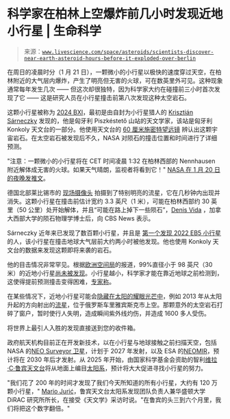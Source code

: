 <!--yml

category: 未分类

date: 2024-05-27 15:03:07

-->

# 科学家在柏林上空爆炸前几小时发现近地小行星 | 生命科学

> 来源：[`www.livescience.com/space/asteroids/scientists-discover-near-earth-asteroid-hours-before-it-exploded-over-berlin`](https://www.livescience.com/space/asteroids/scientists-discover-near-earth-asteroid-hours-before-it-exploded-over-berlin)

在周日的凌晨时分（1 月 21 日），一颗微小的小行星以极快的速度穿过天空，在柏林附近的大气层内爆炸，产生了明亮但无害的火球，可在数英里外可见。这种现象通常每年发生几次 —— 但这次却很独特，因为科学家大约在碰撞前三小时首次发现了它 —— 这是研究人员在小行星撞击前第八次发现这种太空岩石。

这颗小行星被称为 [2024 BXI](https://www.minorplanetcenter.net/db_search/show_object?object_id=2024+BX1&commit=Show)，最初是由自封为小行星猎人的 [Krisztián Sárneczky](https://www.space.com/asteroid-hunter-sarneczky-hungary) 发现的，他是匈牙利 Piszkéstető 山站的天文学家，该站是匈牙利 Konkoly 天文台的一部分。他使用天文台的 [60 厘米施密特望远镜](https://twitter.com/sarneczky/status/1749015953650638877) 辨认出这颗宇宙岩石。在太空岩石被发现后不久，NASA 对陨石的撞击位置和时间进行了详细预测。

"注意：一颗微小的小行星将在 CET 时间凌晨 1:32 在柏林西部的 Nennhausen 附近解体成无害的火球。如果天气晴朗，监视者将看到它！" [NASA 在 1 月 20 日的夜晚发推文](https://twitter.com/AsteroidWatch/status/1748860048724332843?s=20)。

德国北部莱比锡市的 [现场摄像头](https://twitter.com/YWNReporter/status/1748867746115330333) 拍摄到了特别明亮的流星，它在几秒钟内出现并消失。这颗小行星在撞击前估计宽约 3.3 英尺（1 米），可能在柏林西部约 30 英里（50 公里）处开始解体，并且“可能在路上掉下一些陨石”，[Denis Vida](https://scholar.google.ca/citations?user=IO5jCNQAAAAJ&hl=en) ，加拿大西部大学的陨石物理学博士后，向 CBS News 表示。

Sárneczky 近年来已发现了数百颗小行星，并且是 [第一个发现 2022 EB5 小行星](https://www.livescience.com/asteroid-discovered-before-hitting-earth) 的人，该小行星在撞击地球大气层前大约两小时被他发现。他也使用 Konkoly 天文台的数据来发现这颗即将来袭的岩石。

他的目击情况非常罕见。根据[欧洲空间局](https://www.livescience.com/tag/european-space-agency)的报道，99%直径小于 98 英尺（30 米）的近地小行星[尚未被发现](https://www.esa.int/Space_Safety/Planetary_Defence/NEOMIR_finding_risky_asteroids_outshone_by_Sun)。小行星越小，科学家才能在靠近地球之前检测到，这使得提前预测撞击变得困难，[专家称](https://theconversation.com/why-dangerous-asteroids-heading-to-earth-are-so-hard-to-detect-113845)。

在某些情况下，近地小行星可能会[隐藏在太阳的耀眼光芒中](https://www.livescience.com/space/asteroids/the-sun-is-blinding-us-to-thousands-of-potentially-lethal-asteroids-can-scientists-spot-them-before-its-too-late)，例如 2013 年从太阳升起的方向射出的[流星](https://www.esa.int/Space_Safety/When_the_atmosphere_isn_t_enough)，位于俄罗斯车里雅宾斯克市上空。那颗意外的太空岩石打碎了窗户，暂时使行人失明，造成瞬间紫外线灼伤，并造成 1600 多人受伤。

将世界上最引人入胜的发现直接送到您的收件箱。

政府航天机构目前正在开发新技术，以在小行星与地球接触之前扫描天空，包括 NASA 的[NEO Surveyor 卫星](https://www.jpl.nasa.gov/missions/near-earth-object-surveyor)，计划于 2027 年发射，以及 ESA 的[NEOMIR](https://www.esa.int/Space_Safety/Planetary_Defence/NEOMIR_finding_risky_asteroids_outshone_by_Sun)，预计将在 2030 年后才发射。从 2025 年开始，由国家科学基金会资助的智利[维拉·C·鲁宾天文台](https://www.livescience.com/lsst-named-vera-rubin-observatory.html)将从地面上编目[太阳系](https://www.livescience.com/tag/solar-system)，预计将大大促进寻找小行星的努力。

"我们花了 200 年的时间才发现了我们今天所知道的所有小行星，大约有 120 万颗小行星，" [Mario Jurić](https://lsstdiscoveryalliance.org/programs/lincc-frameworks/team/mario-juric/)，鲁宾天文台太阳系发现团队负责人兼华盛顿大学 DiRAC 研究所所长，在接受《天文学》采访时说。"在鲁宾的头三到六个月里，我们将把这个数字翻倍。"
